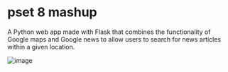# pset 8 mashup

A Python web app made with Flask that combines the functionality of Google maps and Google news to allow users to search for news articles within a given location.

![image](https://user-images.githubusercontent.com/32044950/120117476-5b20e800-c15b-11eb-892a-14c2fdba4cbf.png)
